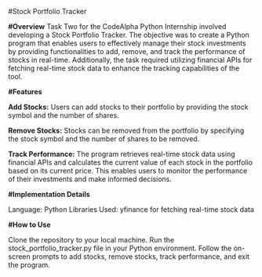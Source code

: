 #Stock Portfolio Tracker

**#Overview**
Task Two for the CodeAlpha Python Internship involved developing a Stock Portfolio Tracker. The objective was to create a Python program that enables users to effectively manage their stock investments by providing functionalities to add, remove, and track the performance of stocks in real-time. Additionally, the task required utilizing financial APIs for fetching real-time stock data to enhance the tracking capabilities of the tool.

**#Features**

**Add Stocks:** Users can add stocks to their portfolio by providing the stock symbol and the number of shares.

**Remove Stocks:** Stocks can be removed from the portfolio by specifying the stock symbol and the number of shares to be removed.

**Track Performance:** The program retrieves real-time stock data using financial APIs and calculates the current value of each stock in the portfolio based on its current price. This enables users to monitor the performance of their investments and make informed decisions.

**#Implementation Details**

Language: Python
Libraries Used:
yfinance for fetching real-time stock data

**#How to Use**

Clone the repository to your local machine.
Run the stock_portfolio_tracker.py file in your Python environment.
Follow the on-screen prompts to add stocks, remove stocks, track performance, and exit the program.
